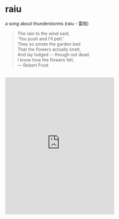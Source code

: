 # raiu

a song about thunderstorms (raiu - 雷雨)

> The rain to the wind said, <br>
> 'You push and I'll pelt.' <br>
> They so smote the garden bed <br>
> That the flowers actually knelt, <br>
> And lay lodged -- though not dead. <br>
> I know how the flowers felt. <br>
> ― Robert Frost

<br>

<iframe style="border: 0; width: 350px; height: 442px;" src="https://bandcamp.com/EmbeddedPlayer/track=1985170576/size=large/bgcol=ffffff/linkcol=0687f5/tracklist=false/transparent=true/" seamless><a href="https://metasyn.bandcamp.com/track/raiu">raiu by metasyn</a></iframe>
